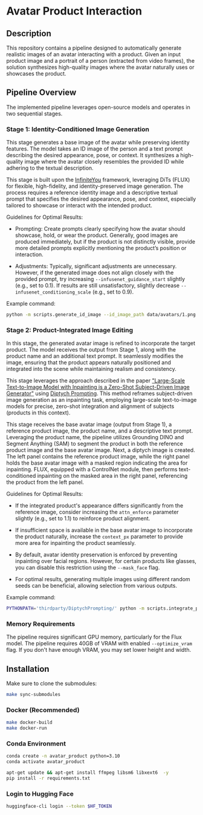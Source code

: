 # Avatar Product Interaction

## Description

This repository contains a pipeline designed to automatically generate realistic images of an avatar interacting with a product. Given an input product image and a portrait of a person (extracted from video frames), the solution synthesizes high-quality images where the avatar naturally uses or showcases the product.


## Pipeline Overview

The implemented pipeline leverages open-source models and operates in two sequential stages.

### Stage 1: Identity-Conditioned Image Generation

This stage generates a base image of the avatar while preserving identity features. The model takes an ID image of the person and a text prompt describing the desired appearance, pose, or context. It synthesizes a high-quality image where the avatar closely resembles the provided ID while adhering to the textual description.

This stage is built upon the [InfiniteYou](https://github.com/bytedance/InfiniteYou) framework, leveraging DiTs (FLUX) for flexible, high-fidelity, and identity-preserved image generation. The process requires a reference identity image and a descriptive textual prompt that specifies the desired appearance, pose, and context, especially tailored to showcase or interact with the intended product.

Guidelines for Optimal Results:

- Prompting: Create prompts clearly specifying how the avatar should showcase, hold, or wear the product. Generally, good images are produced immediately, but if the product is not distinctly visible, provide more detailed prompts explicitly mentioning the product’s position or interaction.

- Adjustments: Typically, significant adjustments are unnecessary. However, if the generated image does not align closely with the provided prompt, try increasing `--infusenet_guidance_start` slightly (e.g., set to 0.1). If results are still unsatisfactory, slightly decrease `--infusenet_conditioning_scale` (e.g., set to 0.9).

Example command:
```bash
python -m scripts.generate_id_image --id_image_path data/avatars/1.png --prompt 'A young woman wearing a t-shirt on a monotone background, 4K, high quality, photorealistic' --output_image_path 'results/stage_one/1_t-shirt.png' --optimize_vram
```

### Stage 2: Product-Integrated Image Editing

In this stage, the generated avatar image is refined to incorporate the target product. The model receives the output from Stage 1, along with the product name and an additional text prompt. It seamlessly modifies the image, ensuring that the product appears naturally positioned and integrated into the scene while maintaining realism and consistency.

This stage leverages the approach described in the paper ["Large-Scale Text-to-Image Model with Inpainting is a Zero-Shot Subject-Driven Image Generator"](https://arxiv.org/pdf/2411.15466) using [Diptych Prompting](https://diptychprompting.github.io/). This method reframes subject-driven image generation as an inpainting task, employing large-scale text-to-image models for precise, zero-shot integration and alignment of subjects (products in this context).

This stage receives the base avatar image (output from Stage 1), a reference product image, the product name, and a descriptive text prompt. Leveraging the product name, the pipeline utilizes Grounding DINO and Segment Anything (SAM) to segment the product in both the reference product image and the base avatar image.
Next, a diptych image is created. The left panel contains the reference product image, while the right panel holds the base avatar image with a masked region indicating the area for inpainting. FLUX, equipped with a ControlNet module, then performs text-conditioned inpainting on the masked area in the right panel, referencing the product from the left panel.

Guidelines for Optimal Results:
- If the integrated product's appearance differs significantly from the reference image, consider increasing the `attn_enforce` parameter slightly (e.g., set to 1.1) to reinforce product alignment.

- If insufficient space is available in the base avatar image to incorporate the product naturally, increase the `context_px` parameter to provide more area for inpainting the product seamlessly.

- By default, avatar identity preservation is enforced by preventing inpainting over facial regions. However, for certain products like glasses, you can disable this restriction using the `--mask_face` flag.

- For optimal results, generating multiple images using different random seeds can be beneficial, allowing selection from various outputs.

Example command:
```bash
PYTHONPATH='thirdparty/DiptychPrompting/' python -m scripts.integrate_product --product_image_path data/products/t-shirt-2.jpeg --id_image_path results/stage_one/1_t-shirt.png --product_name 't-shirt' --target_prompt 'a woman wearing a t-shirt' --output_image_path 'results/stage_two/1_t-shirt.png' --optimize_vram
```

### Memory Requirements

The pipeline requires significant GPU memory, particularly for the Flux model.
The pipeline requires 40GB of VRAM with enabled `--optimize_vram` flag.
If you don't have enough VRAM, you may set lower height and width.

## Installation

Make sure to clone the submodules:
```bash
make sync-submodules
```

### Docker (Recommended)
```bash
make docker-build
make docker-run
```

### Conda Environment
```bash
conda create -n avatar_product python=3.10
conda activate avatar_product

apt-get update && apt-get install ffmpeg libsm6 libxext6  -y
pip install -r requirements.txt
```

### Login to Hugging Face
```bash
huggingface-cli login --token $HF_TOKEN
```
